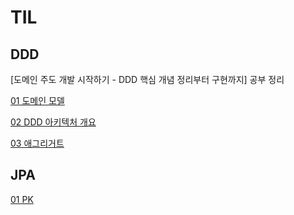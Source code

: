 # TIL


## DDD
[도메인 주도 개발 시작하기 - DDD 핵심 개념 정리부터 구현까지] 공부 정리

[01 도메인 모델](https://github.com/jdi022222/TIL/blob/main/DDD/01%20%EB%8F%84%EB%A9%94%EC%9D%B8%20%EB%AA%A8%EB%8D%B8.md)

[02 DDD 아키텍처 개요](https://github.com/jdi022222/TIL/blob/main/DDD/02%20DDD%20%EC%95%84%ED%82%A4%ED%85%8D%EC%B3%90%20%EA%B0%9C%EC%9A%94.md)

[03 애그리거트](https://github.com/jdi022222/TIL/blob/main/DDD/03%20%EC%95%A0%EA%B7%B8%EB%A6%AC%EA%B1%B0%ED%8A%B8.md)


## JPA

[01 PK](https://github.com/jdi022222/TIL/blob/main/JPA/01%20PK.md)
